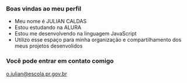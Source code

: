 ### Boas vindas ao meu perfil
- Meu nome é JULIAN CALDAS
-  Estou estudando na ALURA
-  Estou me desenvolvendo  na  linguagem JavaScript
-  Utilizo esse espaço para minha organização e compartilhamento  dos meus projetos  desenvolidos  
### Você pode entrar em contato comigo 
o.julian@escola.pr.gov.br
